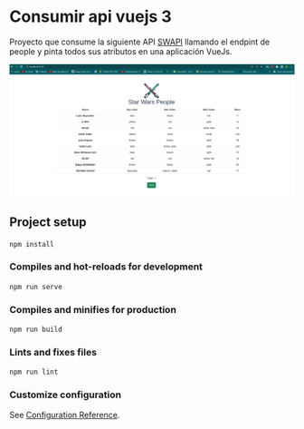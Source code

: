 # Consumir api vuejs 3
Proyecto que consume la siguiente API [SWAPI](https://swapi.dev/ ) llamando el endpint de people y pinta todos sus atributos en una aplicación VueJs.

![Alt text](/project-img/1.png "")

## Project setup
```
npm install
```

### Compiles and hot-reloads for development
```
npm run serve
```

### Compiles and minifies for production
```
npm run build
```

### Lints and fixes files
```
npm run lint
```

### Customize configuration
See [Configuration Reference](https://cli.vuejs.org/config/).
